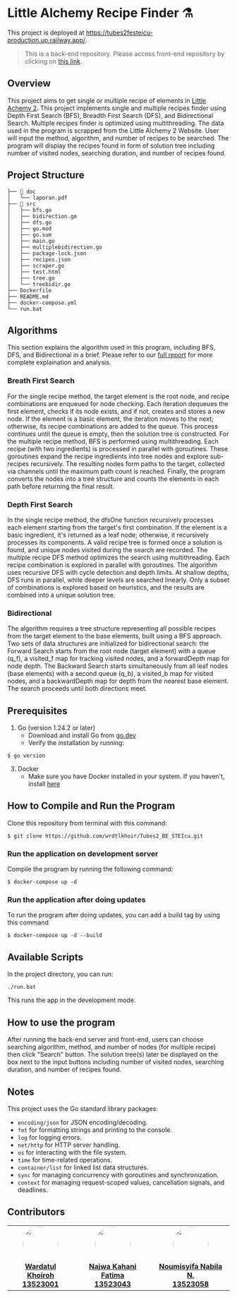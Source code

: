 # Little Alchemy Recipe Finder ⚗️
This project is deployed at https://tubes2festeicu-production.up.railway.app/. </br>
> This is a back-end repository. Please access front-end repository by clicking on [this link](https://github.com/wrdtlkhoir/Tubes2_FE_STEIcu.git).

## Overview
This project aims to get single or multiple recipe of elements in [Little Achemy 2](https://little-alchemy.fandom.com/wiki/Elements_(Little_Alchemy_2)). This project implements single and multiple recipes finder using Depth First Search (BFS), Breadth First Search (DFS), and Bidirectional Search. Multiple recipes finder is optimized using multithreading. The data used in the program is scrapped from the Little Alchemy 2 Website. User will input the method, algorithm, and number of recipes to be searched. The program will display the recipes found in form of solution tree including number of visited nodes, searching duration, and number of recipes found.

## Project Structure
```
├── 📁 doc
│   └── laporan.pdf
├── 📁 src
│   ├── bfs.go
│   ├── bidirection.go
│   ├── dfs.go
│   ├── go.mod
│   ├── go.sum
│   ├── main.go
│   ├── multiplebidirection.go
│   ├── package-lock.json
│   ├── recipes.json
│   ├── scraper.go
│   ├── test.html
│   ├── tree.go
│   └── treebidir.go
├── Dockerfile
├── README.md
├── docker-compose.yml
└── run.bat
```
## Algorithms
This section explains the algorithm used in this program, including BFS, DFS, and Bidirectional in a brief. Please refer to our [full report](./doc/) for more complete explaination and analysis.
### Breath First Search
For the single recipe method, the target element is the root node, and recipe combinations are enqueued for node checking. Each iteration dequeues the first element, checks if its node exists, and if not, creates and stores a new node. If the element is a basic element, the iteration moves to the next; otherwise, its recipe combinations are added to the queue. This process continues until the queue is empty, then the solution tree is constructed. For the multiple recipe method, BFS is performed using multithreading. Each recipe (with two ingredients) is processed in parallel with goroutines. These goroutines expand the recipe ingredients into tree nodes and explore sub-recipes recursively. The resulting nodes form paths to the target, collected via channels until the maximum path count is reached. Finally, the program converts the nodes into a tree structure and counts the elements in each path before returning the final result.

### Depth First Search
In the single recipe method, the dfsOne function recursively processes each element starting from the target's first combination. If the element is a basic ingredient, it's returned as a leaf node; otherwise, it recursively processes its components. A valid recipe tree is formed once a solution is found, and unique nodes visited during the search are recorded.
The multiple recipe DFS method optimizes the search using multithreading. Each recipe combination is explored in parallel with goroutines. The algorithm uses recursive DFS with cycle detection and depth limits. At shallow depths, DFS runs in parallel, while deeper levels are searched linearly. Only a subset of combinations is explored based on heuristics, and the results are combined into a unique solution tree.

### Bidirectional
The algorithm requires a tree structure representing all possible recipes from the target element to the base elements, built using a BFS approach. Two sets of data structures are initialized for bidirectional search: the Forward Search starts from the root node (target element) with a queue (q_f), a visited_f map for tracking visited nodes, and a forwardDepth map for node depth. The Backward Search starts simultaneously from all leaf nodes (base elements) with a second queue (q_b), a visited_b map for visited nodes, and a backwardDepth map for depth from the nearest base element. The search proceeds until both directions meet.

## Prerequisites
1. Go (version 1.24.2 or later)
   - Download and install Go from [go.dev](https://go.dev/dl/)
   - Verify the installation by running:
```
$ go version
```
3. Docker
   - Make sure you have Docker installed in your system. If you haven't, install [here](https://docs.docker.com/get-started/get-docker/)
  
## How to Compile and Run the Program
Clone this repository from terminal with this command:
```
$ git clone https://github.com/wrdtlkhoir/Tubes2_BE_STEIcu.git
```
### Run the application on development server
Compile the program by running the following command:
```
$ docker-compose up -d
```
### Run the application after doing updates
To run the program after doing updates, you can add a build tag by using this command
```
$ docker-compose up -d --build
```

## Available Scripts
In the project directory, you can run:
```
./run.bat
```
This runs the app in the development mode.

## How to use the program
After running the back-end server and front-end, users can choose searching algorithm, method, and number of nodes (for multiple recipe) then click "Search" button. The solution tree(s) later be displayed on the box next to the input buttons including number of visited nodes, searching duration, and number of recipes found.

## Notes
This project uses the Go standard library packages:
- ```encoding/json``` for JSON encoding/decoding.
- ```fmt``` for formatting strings and printing to the console.
- ```log``` for logging errors.
- ```net/http``` for HTTP server handling.
- ```os``` for interacting with the file system.
- ```time``` for time-related operations.
- ```container/list``` for linked list data structures.
- ```sync``` for managing concurrency with goroutines and synchronization.
- ```context``` for managing request-scoped values, cancellation signals, and deadlines.

## Contributors 
<table>
  <tr>
    <td align="center">
      <a href="https://github.com/wrdtlkhoir">
        <img src="https://avatars.githubusercontent.com/wrdtlkhoir" width="80" style="border-radius: 50%;" /><br />
        <span><b>Wardatul Khoiroh </br> 13523001</b></span>
      </a>
    </td>
    <td align="center">
      <a href="https://github.com/najwakahanifatima">
        <img src="https://avatars.githubusercontent.com/najwakahanifatima" width="80" style="border-radius: 50%;" /><br />
        <span><b>Najwa Kahani Fatima </br> 13523043</b></span>
      </a>
    </td>
    <td align="center">
      <a href="https://github.com/numshv">
        <img src="https://avatars.githubusercontent.com/numshv" width="80" style="border-radius: 50%;" /><br />
        <span><b>Noumisyifa Nabila N. </br> 13523058</b></span>
      </a>
    </td>
  </tr>
</table>

